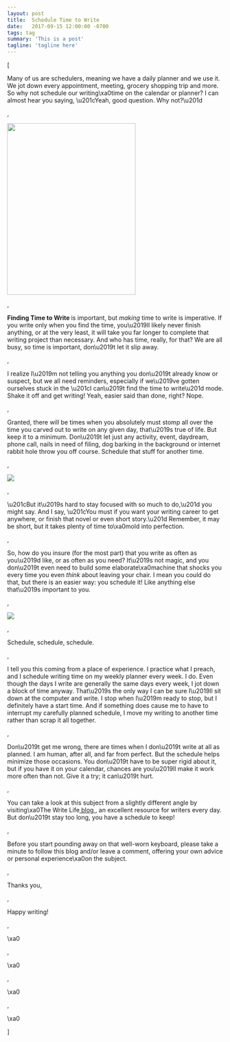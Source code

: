 ```yaml
---
layout: post
title:  Schedule Time to Write
date:   2017-09-15 12:00:00 -0700
tags: tag
summary: 'This is a post'
tagline: 'tagline here'
---
```


[<p>Many of us are schedulers, meaning we have a daily planner and we use it. We jot down every appointment, meeting, grocery shopping trip and more. So why not schedule our writing\xa0time on the calendar or planner? I can almost hear you saying, \u201cYeah, good question. Why not?\u201d</p>, <p><img height="399" src="https://i0.wp.com/cf.makinglemonadeblog.com/wp-content/uploads/2016/08/free-printable-planners-daily-plan-organized.jpg" width="299"/></p>, <p><strong>Finding Time to Write </strong>is important, but <em>making</em> time to write is imperative. If you write only when you find the time, you\u2019ll likely never finish anything, or at the very least, it will take you far longer to complete that writing project than necessary. And who has time, really, for that? We are all busy, so time is important, don\u2019t let it slip away.</p>, <p>I realize I\u2019m not telling you anything you don\u2019t already know or suspect, but we all need reminders, especially if we\u2019ve gotten ourselves stuck in the \u201cI can\u2019t find the time to write\u201d mode. Shake it off and get writing! Yeah, easier said than done, right? Nope.</p>, <p>Granted, there will be times when you absolutely must stomp all over the time you carved out to write on any given day, that\u2019s true of life. But keep it to a minimum. Don\u2019t let just any activity, event, daydream, phone call, nails in need of filing, dog barking in the background or internet rabbit hole throw you off course. Schedule that stuff for another time.</p>, <p><img src="https://i1.wp.com/thedreamingwizard.com/images/site_graphics/6a00d8341ca6f253ef010535fec21b970b-800wi.jpg"/></p>, <p>\u201cBut it\u2019s hard to stay focused with so much to do,\u201d you might say. And I say, \u201cYou must if you want your writing career to get anywhere, or finish that novel or even short story.\u201d Remember, it may be short, but it takes plenty of time to\xa0mold into perfection.</p>, <p>So, how do you insure (for the most part) that you write as often as you\u2019d like, or as often as you need? It\u2019s not magic, and you don\u2019t even need to build some elaborate\xa0machine that shocks you every time you even <em>think</em> about leaving your chair. I mean you could do that, but there is an easier way: you schedule it! Like anything else that\u2019s important to you.</p>, <p><img src="https://i1.wp.com/static.tvtropes.org/pmwiki/pub/images/meettheparents_lie_detector.jpg"/></p>, <p>Schedule, schedule, schedule.</p>, <p>I tell you this coming from a place of experience. I practice what I preach, and I schedule writing time on my weekly planner every week. I do. Even though the days I write are generally the same days every week, I jot down a block of time anyway. That\u2019s the only way I can be sure I\u2019ll sit down at the computer and write. I stop when I\u2019m ready to stop, but I definitely have a start time. And if something does cause me to have to interrupt my carefully planned schedule, I move my writing to another time rather than scrap it all together.</p>, <p>Don\u2019t get me wrong, there are times when I don\u2019t write at all as planned. I am human, after all, and far from perfect. But the schedule helps minimize those occasions. You don\u2019t have to be super rigid about it, but if you have it on your calendar, chances are you\u2019ll make it work more often than not. Give it a try; it can\u2019t hurt.</p>, <p>You can take a look at this subject from a slightly different angle by visiting\xa0The Write Life<a href="https://thewritelife.com/flexibility-in-your-writing-career/" rel="noopener" target="_blank"> blog </a>, an excellent resource for writers every day. But don\u2019t stay too long, you have a schedule to keep!</p>, <p>Before you start pounding away on that well-worn keyboard, please take a minute to follow this blog and/or leave a comment, offering your own advice or personal experience\xa0on the subject.</p>, <p>Thanks you,</p>, <p>Happy writing!</p>, <p>\xa0</p>, <p>\xa0</p>, <p>\xa0</p>, <p>\xa0</p>]